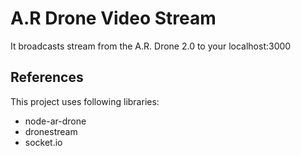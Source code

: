 A.R Drone Video Stream
==========================

It broadcasts stream from the A.R. Drone 2.0 to your localhost:3000

References
------------
This project uses following libraries:
 * node-ar-drone
 * dronestream
 * socket.io

